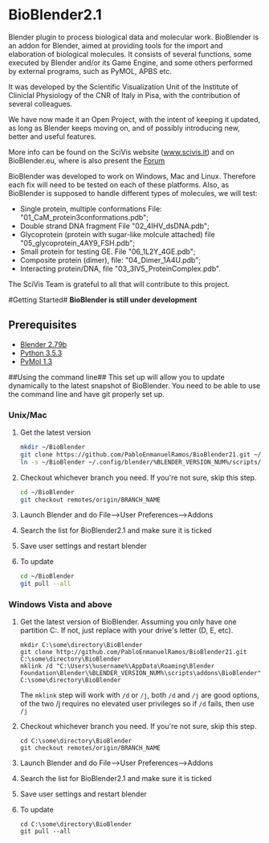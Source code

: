 # BioBlender2.1
Blender plugin to process biological data and molecular work.
BioBlender is an addon for Blender, aimed at providing tools for the import and elaboration of biological molecules.
It consists of several functions, some executed by Blender and/or its Game Engine, and some others performed by external programs, such as PyMOL, APBS etc.

It was developed by the Scientific Visualization Unit of the Institute of Cliniclal Physiology of the CNR of Italy in Pisa, with the contribution of several colleagues.

We have now made it an Open Project, with the intent of keeping it updated, as long as Blender keeps moving on, and of possibly introducing new, better and useful features.

More info can be found on the SciVis website (www.scivis.it) and on BioBlender.eu, where is also present the [Forum](http://www.scivis.it/community/)

BioBlender was developed to work on Windows, Mac and Linux. Therefore each fix will need to be tested on each of these platforms.
Also, as BioBlender is supposed to handle different types of molecules, we will test:

  - Single protein, multiple conformations File: "01_CaM_protein3conformations.pdb";
  - Double strand DNA fragment  File  "02_4IHV_dsDNA.pdb";
  - Glycoprotein (protein with sugar-like molcule attached) file "05_glycoprotein_4AY9_FSH.pdb";
  - Small protein for testing GE. File "06_1L2Y_4GE.pdb";
  - Composite protein (dimer), file: "04_Dimer_1A4U.pdb";
  - Interacting protein/DNA, file "03_3IV5_ProteinComplex.pdb".

The SciVis Team is grateful to all that will contribute to this project.

#Getting Started#
**BioBlender is still under development**

## Prerequisites ##
- [Blender 2.79b](http://www.blender.org/)
- [Python 3.5.3](https://www.python.org/downloads/)
- [PyMol 1.3](http://sourceforge.net/projects/pymol/?source=directory)

##Using the command line##
This set up will allow you to update dynamically to the latest snapshot of BioBlender. You need to be able to use the command line and have git properly set up.
### Unix/Mac ###
1. Get the latest version
   ```bash
   mkdir ~/BioBlender
   git clone https://github.com/PabloEnmanuelRamos/BioBlender21.git ~/BioBlender
   ln -s ~/BioBlender ~/.config/blender/%BLENDER_VERSION_NUM%/scripts/addons/BioBlender
   ```

2. Checkout whichever branch you need. If you're not sure, skip this step.
   ```bash
   cd ~/BioBlender
   git checkout remotes/origin/BRANCH_NAME
   ```

3. Launch Blender and do File-->User Preferences-->Addons

4. Search the list for BioBlender2.1 and make sure it is ticked

5. Save user settings and restart blender

6. To update
   ```bash
   cd ~/BioBlender
   git pull --all
   ```

### Windows Vista and above ###
1. Get the latest version of BioBlender.
    Assuming you only have one partition C:. If not, just replace with your drive's letter (D, E, etc).

    ```dos
    mkdir C:\some\directory\BioBlender
    git clone http://github.com/PabloEnmanuelRamos/BioBlender21.git C:\some\directory\BioBlender
    mklink /d "C:\Users\%username%\AppData\Roaming\Blender Foundation\Blender\%BLENDER_VERSION_NUM%\scripts\addons\BioBlender" C:\some\directory\BioBlender
    ```
    The ```mklink``` step will work with ```/d``` or ```/j```, both ```/d``` and ```/j``` are good options, of the two /j requires no elevated user privileges so if ```/d``` fails, then use ```/j```

2. Checkout whichever branch you need. If you're not sure, skip this step.

   ```dos
   cd C:\some\directory\BioBlender
   git checkout remotes/origin/BRANCH_NAME
   ```
3. Launch Blender and do File-->User Preferences-->Addons

4. Search the list for BioBlender2.1 and make sure it is ticked

5. Save user settings and restart blender

6. To update
   ```dos
   cd C:\some\directory\BioBlender
   git pull --all
   ```

